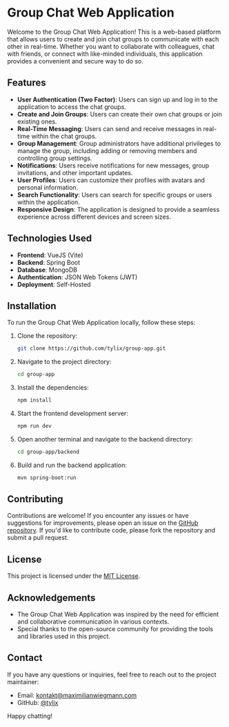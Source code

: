 # Group Chat Web Application



Welcome to the Group Chat Web Application! This is a web-based platform that allows users to create and join chat groups to communicate with each other in real-time. Whether you want to collaborate with colleagues, chat with friends, or connect with like-minded individuals, this application provides a convenient and secure way to do so.

## Features

- **User Authentication (Two Factor)**: Users can sign up and log in to the application to access the chat groups.
- **Create and Join Groups**: Users can create their own chat groups or join existing ones.
- **Real-Time Messaging**: Users can send and receive messages in real-time within the chat groups.
- **Group Management**: Group administrators have additional privileges to manage the group, including adding or removing members and controlling group settings.
- **Notifications**: Users receive notifications for new messages, group invitations, and other important updates.
- **User Profiles**: Users can customize their profiles with avatars and personal information.
- **Search Functionality**: Users can search for specific groups or users within the application.
- **Responsive Design**: The application is designed to provide a seamless experience across different devices and screen sizes.

## Technologies Used

- **Frontend**: VueJS (Vite)
- **Backend**: Spring Boot
- **Database**: MongoDB
- **Authentication**: JSON Web Tokens (JWT)
- **Deployment**: Self-Hosted

## Installation

To run the Group Chat Web Application locally, follow these steps:

1. Clone the repository:

   ```bash
   git clone https://github.com/tylix/group-app.git
   ```
   
2. Navigate to the project directory:

   ```bash
   cd group-app
   ```
   
3. Install the dependencies:

   ```bash
   npm install
   ```
   
4. Start the frontend development server:

   ```bash
   npm run dev
   ```
   
5. Open another terminal and navigate to the backend directory:

   ```bash
   cd group-app/backend
   ```
   
6. Build and run the backend application:

   ```bash
   mvn spring-boot:run
   ```
   
   

## Contributing

Contributions are welcome! If you encounter any issues or have suggestions for improvements, please open an issue on the [GitHub repository](https://github.com/tylix/group-app/issues). If you'd like to contribute code, please fork the repository and submit a pull request.

## License

This project is licensed under the [MIT License](LICENSE).

## Acknowledgements

- The Group Chat Web Application was inspired by the need for efficient and collaborative communication in various contexts.
- Special thanks to the open-source community for providing the tools and libraries used in this project.

## Contact

If you have any questions or inquiries, feel free to reach out to the project maintainer:

- Email: kontakt@maximilianwiegmann.com
- GitHub: [@tylix](https://github.com/tylix)

Happy chatting!
